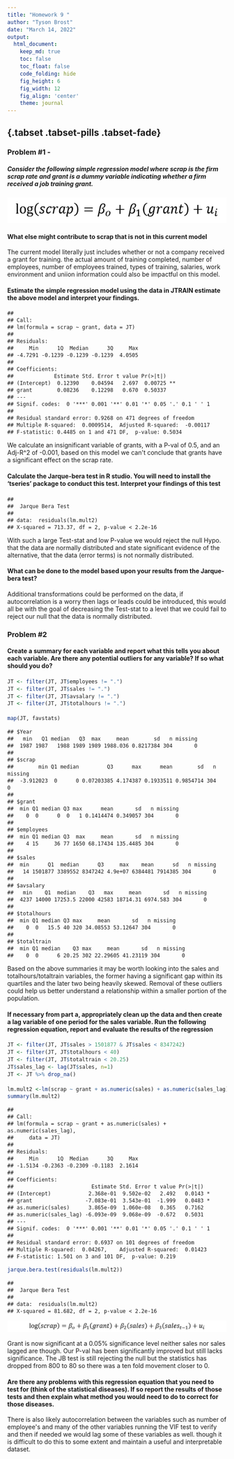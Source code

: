 ```yaml
---
title: "Homework 9 "
author: "Tyson Brost"
date: "March 14, 2022"
output:
  html_document:  
    keep_md: true
    toc: false
    toc_float: false
    code_folding: hide
    fig_height: 6
    fig_width: 12
    fig_align: 'center'
    theme: journal
---
```







## {.tabset .tabset-pills .tabset-fade}

### Problem #1 - 

##### Consider the following simple regression model where scrap is the firm scrap rate and grant is a dummy variable indicating whether a firm received a job training grant.

![ ](hm9.png)

#### What else might contribute to scrap that is not in this current model

The current model literally just includes whether or not a company received a grant for training. the actual amount of training completed, number of employees, number of employees trained, types of training, salaries, work environment and uniion information could also be impactful on this model.

####  Estimate the simple regression model using the data in JTRAIN estimate the above model and interpret your findings.


```
## 
## Call:
## lm(formula = scrap ~ grant, data = JT)
## 
## Residuals:
##     Min      1Q  Median      3Q     Max 
## -4.7291 -0.1239 -0.1239 -0.1239  4.0505 
## 
## Coefficients:
##             Estimate Std. Error t value Pr(>|t|)   
## (Intercept)  0.12390    0.04594   2.697  0.00725 **
## grant        0.08236    0.12298   0.670  0.50337   
## ---
## Signif. codes:  0 '***' 0.001 '**' 0.01 '*' 0.05 '.' 0.1 ' ' 1
## 
## Residual standard error: 0.9268 on 471 degrees of freedom
## Multiple R-squared:  0.0009514,	Adjusted R-squared:  -0.00117 
## F-statistic: 0.4485 on 1 and 471 DF,  p-value: 0.5034
```

We calculate an insignificant variable of grants, with a P-val of 0.5, and an Adj-R^2 of -0.001, based on this model we can't conclude that grants have a significant effect on the scrap rate.

####  Calculate the Jarque-bera test in R studio. You will need to install the ‘tseries’ package to conduct this test.  Interpret your findings of this test


```
## 
## 	Jarque Bera Test
## 
## data:  residuals(lm.mult2)
## X-squared = 713.37, df = 2, p-value < 2.2e-16
```

With such a large Test-stat and low P-value we would reject the null Hypo. that the data are normally distributed and state significant evidence of the alternative, that the data (error terms) is not normally distributed.

####  What can be done to the model based upon your results from the Jarque-bera test?

Additional transformations could be performed on the data, if autocorrelation is a worry then lags or leads could be introduced, this would all be with the goal of decreasing the Test-stat to a level that we could fail to reject our null that the data is normally distributed.

### Problem #2

#### Create a summary for each variable and report what this tells you about each variable. Are there any potential outliers for any variable?  If so what should you do? 


```r
JT <- filter(JT, JT$employees != ".")
JT <- filter(JT, JT$sales != ".")
JT <- filter(JT, JT$avsalary != ".")
JT <- filter(JT, JT$totalhours != ".")

map(JT, favstats)
```

```
## $Year
##   min   Q1 median   Q3  max     mean        sd   n missing
##  1987 1987   1988 1989 1989 1988.036 0.8217384 304       0
## 
## $scrap
##        min Q1 median         Q3      max      mean        sd   n missing
##  -3.912023  0      0 0.07203385 4.174387 0.1933511 0.9854714 304       0
## 
## $grant
##  min Q1 median Q3 max      mean       sd   n missing
##    0  0      0  0   1 0.1414474 0.349057 304       0
## 
## $employees
##  min Q1 median Q3  max     mean       sd   n missing
##    4 15     36 77 1650 68.17434 135.4485 304       0
## 
## $sales
##  min      Q1  median      Q3     max    mean      sd   n missing
##   14 1501877 3389552 8347242 4.9e+07 6384481 7914385 304       0
## 
## $avsalary
##   min    Q1  median    Q3   max     mean       sd   n missing
##  4237 14000 17253.5 22000 42583 18714.31 6974.583 304       0
## 
## $totalhours
##  min Q1 median Q3 max     mean       sd   n missing
##    0  0   15.5 40 320 34.08553 53.12647 304       0
## 
## $totaltrain
##  min Q1 median    Q3 max     mean       sd   n missing
##    0  0      6 20.25 302 22.29605 41.23119 304       0
```

Based on the above summaries it may be worth looking into the sales and totalhours/totaltrain variables, the former having a significant gap within its quartiles and the later two being heavily skewed. Removal of these outliers could help us better understand a relationship within a smaller portion of the population.

#### If necessary from part a, appropriately clean up the data and then create a lag variable of one period for the sales variable. Run the following regression equation, report and evaluate the results of the regression


```r
JT <- filter(JT, JT$sales > 1501877 & JT$sales < 8347242)
JT <- filter(JT, JT$totalhours < 40)
JT <- filter(JT, JT$totaltrain < 20.25)
JT$sales_lag <- lag(JT$sales, n=1)
JT <- JT %>% drop_na()

lm.mult2 <-lm(scrap ~ grant + as.numeric(sales) + as.numeric(sales_lag), data=JT)
summary(lm.mult2)
```

```
## 
## Call:
## lm(formula = scrap ~ grant + as.numeric(sales) + as.numeric(sales_lag), 
##     data = JT)
## 
## Residuals:
##     Min      1Q  Median      3Q     Max 
## -1.5134 -0.2363 -0.2309 -0.1183  2.1614 
## 
## Coefficients:
##                         Estimate Std. Error t value Pr(>|t|)  
## (Intercept)            2.368e-01  9.502e-02   2.492   0.0143 *
## grant                 -7.083e-01  3.543e-01  -1.999   0.0483 *
## as.numeric(sales)      3.865e-09  1.060e-08   0.365   0.7162  
## as.numeric(sales_lag) -6.093e-09  9.068e-09  -0.672   0.5031  
## ---
## Signif. codes:  0 '***' 0.001 '**' 0.01 '*' 0.05 '.' 0.1 ' ' 1
## 
## Residual standard error: 0.6937 on 101 degrees of freedom
## Multiple R-squared:  0.04267,	Adjusted R-squared:  0.01423 
## F-statistic: 1.501 on 3 and 101 DF,  p-value: 0.219
```

```r
jarque.bera.test(residuals(lm.mult2))
```

```
## 
## 	Jarque Bera Test
## 
## data:  residuals(lm.mult2)
## X-squared = 81.682, df = 2, p-value < 2.2e-16
```


![ ](hm9.2.png)

Grant is now significant at a 0.05% significance level neither sales nor sales lagged are though. Our P-val has been significantly improved but still lacks significance. The JB test is still rejecting the null but the statistics has dropped from 800 to 80 so there was a ten fold movement closer to 0.

#### Are there any problems with this regression equation that you need to test for (think of the statistical diseases). If so report the results of those tests and then explain what method you would need to do to correct for those diseases.

There is also likely autocorrelation between the variables such as number of employee's and many of the other variables running the VIF test to verify and then if needed we would lag some of these variables as well. though it is difficult to do this to some extent and maintain a useful and interpretable dataset.
 

